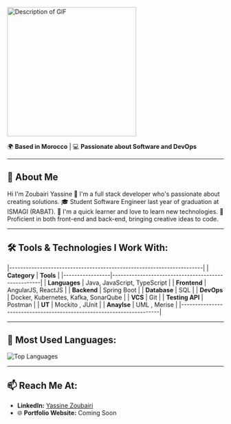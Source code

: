 <div align="center mt-5">
  <img src="https://user-images.githubusercontent.com/55116927/188319849-9d4fed2d-497e-4ce3-9f06-8d3843f05cb4.gif" alt="Description of GIF" width="300px" />
</div>


🌍 **Based in Morocco** | 💻 **Passionate about Software and DevOps**  

---
## 🌟 About Me

Hi I'm Zoubairi Yassine 👋 I'm a full stack developer who's passionate about creating solutions.
🎓 Student Software Engineer last year of graduation at ISMAGI (RABAT).
🧠 I'm a quick learner and love to learn new technologies.
💪 Proficient in both front-end and back-end, bringing creative ideas to code.

---

## 🛠️ Tools & Technologies I Work With:
|----------------------------------------------------------------------|
| **Category**    | **Tools**                                          |
|-----------------|----------------------------------------------------|
| **Languages**   | Java, JavaScript, TypeScript                       |
| **Frontend**    | AngularJS, ReactJS                                 |
| **Backend**     | Spring Boot                                        |
| **Database**    | SQL                                                |
| **DevOps**      | Docker, Kubernetes, Kafka, SonarQube               |
| **VCS**         | Git                                                |
| **Testing API** | Postman                                            |
| **UT**          | Mockito , JUnit                                    |
| **Anaylse**     | UML , Merise                                       |
|----------------------------------------------------------------------|

---


## 🚀 Most Used Languages:
![Top Languages](https://github-readme-stats.vercel.app/api/top-langs/?username=Zoubar&layout=compact&theme=dark)

----

## 📫 Reach Me At:
- **LinkedIn:** [Yassine Zoubairi](https://www.linkedin.com/in/yassine-zoubairi-390b9b268/)  
- 🌐 **Portfolio Website:** Coming Soon  


